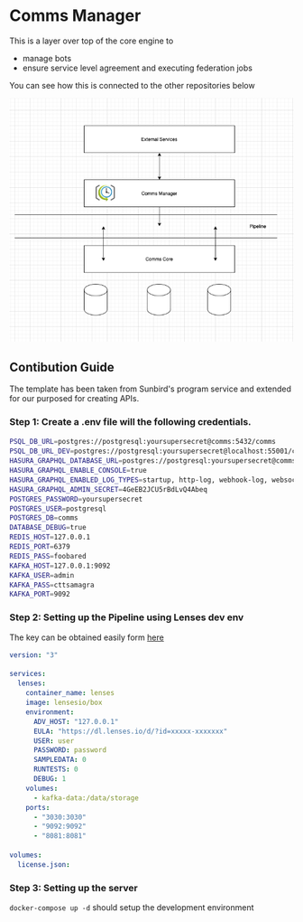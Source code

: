 # Comms Manager

This is a layer over top of the core engine to

- manage bots
- ensure service level agreement and executing federation jobs

You can see how this is connected to the other repositories below

![Connections](./docs/conn.png)

## Contibution Guide

The template has been taken from Sunbird's program service and extended for our purposed for creating APIs.

### Step 1: Create a .env file will the following credentials.

```sh
PSQL_DB_URL=postgres://postgresql:yoursupersecret@comms:5432/comms
PSQL_DB_URL_DEV=postgres://postgresql:yoursupersecret@localhost:55001/comms
HASURA_GRAPHQL_DATABASE_URL=postgres://postgresql:yoursupersecret@comms:5432/comms
HASURA_GRAPHQL_ENABLE_CONSOLE=true
HASURA_GRAPHQL_ENABLED_LOG_TYPES=startup, http-log, webhook-log, websocket-log, query-log
HASURA_GRAPHQL_ADMIN_SECRET=4GeEB2JCU5rBdLvQ4Abeq
POSTGRES_PASSWORD=yoursupersecret
POSTGRES_USER=postgresql
POSTGRES_DB=comms
DATABASE_DEBUG=true
REDIS_HOST=127.0.0.1
REDIS_PORT=6379
REDIS_PASS=foobared
KAFKA_HOST=127.0.0.1:9092
KAFKA_USER=admin
KAFKA_PASS=cttsamagra
KAFKA_PORT=9092
```

### Step 2: Setting up the Pipeline using Lenses dev env

The key can be obtained easily form [here](https://lenses.io/lenses-download/)

```yml
version: "3"

services:
  lenses:
    container_name: lenses
    image: lensesio/box
    environment:
      ADV_HOST: "127.0.0.1"
      EULA: "https://dl.lenses.io/d/?id=xxxxx-xxxxxxx"
      USER: user
      PASSWORD: password
      SAMPLEDATA: 0
      RUNTESTS: 0
      DEBUG: 1
    volumes:
      - kafka-data:/data/storage
    ports:
      - "3030:3030"
      - "9092:9092"
      - "8081:8081"

volumes:
  license.json:
```

### Step 3: Setting up the server

`docker-compose up -d` should setup the development environment
